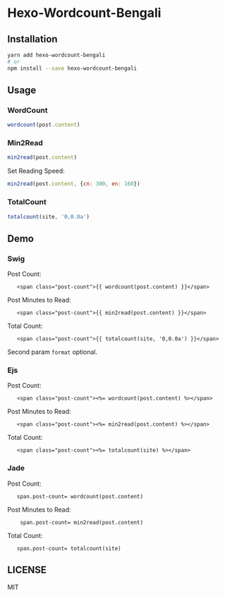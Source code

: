 # Hexo-Wordcount-Bengali

## Installation

```bash
yarn add hexo-wordcount-bengali
# or
npm install --save hexo-wordcount-bengali
```

## Usage

### WordCount


```js
wordcount(post.content)
```

### Min2Read

```js
min2read(post.content)
```

Set Reading Speed:

```js
min2read(post.content, {cn: 300, en: 160})
```

### TotalCount

```js
totalcount(site, '0,0.0a')
```

## Demo

### Swig

Post Count:

```swig
   <span class="post-count">{{ wordcount(post.content) }}</span>
```

Post Minutes to Read:

```swig
   <span class="post-count">{{ min2read(post.content) }}</span>
```

Total Count:

```swig
   <span class="post-count">{{ totalcount(site, '0,0.0a') }}</span>
```

Second param `format` optional.

### Ejs

Post Count:

```ejs
   <span class="post-count"><%= wordcount(post.content) %></span>
```

Post Minutes to Read:

```ejs
   <span class="post-count"><%= min2read(post.content) %></span>
```

Total Count:

```ejs
   <span class="post-count"><%= totalcount(site) %></span>
```

### Jade

Post Count:

```jade
   span.post-count= wordcount(post.content)
```

Post Minutes to Read:

```jade
    span.post-count= min2read(post.content)
```


Total Count:

```swig
   span.post-count= totalcount(site)
```

## LICENSE

MIT
